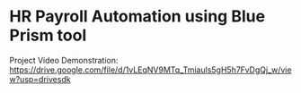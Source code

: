 # HR Payroll Automation using Blue Prism tool
Project Video Demonstration:
https://drive.google.com/file/d/1vLEqNV9MTq_Tmiauls5gH5h7FvDgQj_w/view?usp=drivesdk

